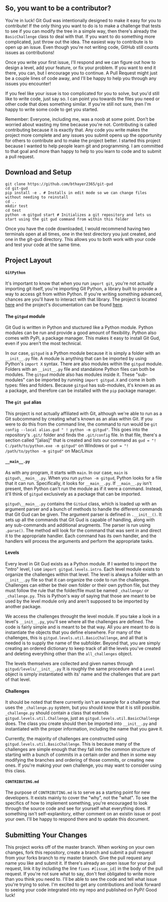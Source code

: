 ## So, you want to be a contributor?
You're in luck! Git Gud was intentionally designed to make it easy for you to contribute! If the only thing you want to do is to make a challenge that tests to see if you can modify the tree in a simple way, then there's already the `BasicChallenge` class to deal with that.  If you want to do something more complicated, just throw out the idea. The easiest way to contribute is to open up an issue. Even though you're not writing code, GitHub still counts issues as contributions!

Once you write your first issue, I'll respond and we can figure out how to design a level, add your feature, or fix your problem. If you want to end it there, you can, but I encourage you to continue. A Pull Request might just be a couple lines of code away, and I'll be happy to help you through any issues you encounter!  

If you feel like your issue is too complicated for you to solve, but you'd still like to write code, just say so. I can point you towards the files you need or other code that does something similar. If you're still not sure, then I'm happy to write some code to get you started.

Remember: Everyone, including me, was a noob at some point. Don't be worried about wasting my time because you're not. Contributing is called contributing because it is exactly that. Any code you write makes the project more complete and any issues you submit opens up the opportunity for others to contribute and to make the project better. I started this project because I wanted to help people learn git and programming. I am committed to that goal and more than happy to help to you learn to code and to submit a pull request.

## Download and Setup
```
git clone https://github.com/bthayer2365/git-gud
cd git-gud
pip install -e . # Installs in edit mode so we can change files without needing to reinstall
cd ..
mkdir test
cd test
python -m gitgud start # Initializes a git repository and lets us start using the git gud command from within this folder
```
Once you have the code downloaded, I would recommend having two terminals open at all times, one in the test directory you just created, and one in the git-gud directory. This allows you to both work with your code and test your code at the same time.

## Project Layout
#### `GitPython`
It's important to know that when you run `import git`, you're not actually importing git itself, you're importing Git Python, a library built to provide a way to access git from within Python. If you're writing something advanced, chances are you'll have to interact with that library. The project is located [here](https://github.com/gitpython-developers/GitPython) and the project's documentation can be found [here](https://gitpython.readthedocs.io/en/stable/).
#### The `gitgud` module
Git Gud is written in Python and stuctured like a Python module. Python modules can be run and provide a good amount of flexibility. Python also comes with PyPi, a package manager. This makes it easy to install Git Gud, even if you aren't the most technical. 

In our case, `gitgud` is a Python module because it is simply a folder with an `__init__.py` file. A module is anything that can be imported by using Python's `import X` syntax. There are also modules within the `gitgud` module. Folders with an `__init__.py` file and standalone Python files can both be modules. The `gitgud` module also has modules inside it. These "sub-modules" can be imported by running `import gitgud.X` and come in both types: files and folders. Because `gitgud` has sub-modules, it's known as as a package, and therefore can be installed with the `pip` package manager.

#### The `git gud` alias
This project is not actually affiliated with Git, although we're able to run as a Git subcommand by creating what's known as an  alias within Git. If you were to do this from the command line, the command to run would be `git config --local alias.gud " ! python -m gitgud"`. This goes into the repository's `.git/` folder and finds the `.git/config` file. In that file, there's a section called "[alias]" that is created and lists our command as `gud = "! C:/path/to/python.exe -m gitgud"` on Windows or `gud = "! /path/to/python -m gitgud"` on Mac/Linux

#### `__main__.py`
As with any program, it starts with `main`. In our case, `main` is `gitgud\__main__.py`. When you run `python -m gitgud`, Python looks for a file that it can run. Specifically, it looks for `__main__.py`. If `__main__.py` isn't present, then Python can't run the module as if it were a command. Instead, it'll think of `gitgud` exclusively as a package that can be imported.

`gitgud\__main__.py` contains the `GitGud` class, which is loaded up with an argument parser and a bunch of methods to handle the different commands that Git Gud can be given. The argument parser is defined in `.__init__()`. It sets up all the commands that Git Gud is capable of handling, along with any sub-commands and additional arugments. The parser is run using `.parse()`. The method will look for the command that was sent in and direct it to the appropriate handler. Each command has its own handler, and the handlers will process the arguments and perform the appropriate tasks.

#### Levels
Every level in Git Gud exists as a Python module. If I wanted to import the "intro" level, I use `import gitgud.levels.intro`. Each level module exists to organize the challenges within that level. The level is always a folder with an `__init__.py` file so that it can organize the code to run the challenges. Challenges can either be their own folder or their own python file, but they must follow the rule that the folder/file must be named `_challenge/` or `_challenge.py`. This is Python's way of saying that those are meant to be used by the level module only and aren't supposed to be imported by another package.

We access the challenges throught the level module. If you take a look in a level's `__init__.py`, you'll see where all the challenges are defined. The code is fairly simple and is meant to be that way. All you are meant to do is instantiate the objects that you define elsewhere. For many of the challenges, this is `gitgud.levels.util.BasicChallenge`, and all that is needed is to supply the name of the subfolder. Beyond that, you are simply creating an ordered dictionary to keep track of all the levels you've created and deleting everything other than the `all_challenges` object.

The levels themselves are collected and given names through `gitgud/levels/__init__.py` It is roughly the same procedure and a `Level` object is simply instantiated with its' name and the challenges that are part of that level.

#### Challenges
It should be noted that there currently isn't an example for a challenge that uses the `_challenge.py` system, but you should know that it is still possible. `_challenge.py` should contain a class that extends `gitgud.levels.util.Challenge`, just as `gitgud.levels.util.BasicChallenge` does. The class you create should then be imported into `__init__.py` and instantiated with the proper information, including the name that you gave it.

Currently, the majority of challenges are constructed using `gitgud.levels.util.BasicChallenge`. This is because  many of the challenges are simple enough that they fall into the common structure of starting with a bunch of commits in a certain order and then in some way modifying the branches and ordering of those commits, or creating new ones. If you're making your own challenge, you may want to consider using this class.

#### `CONTRIBUTING.md`
The purpose of `CONTRIBUTING.md` is to serve as a starting point for new developers. It exists mainly to cover the "why", not the "what". To see the specifics of how to implement something, you're encouraged to look through the source code and see for yourself what everything does. If something isn't self-explanitory, either comment on an existin issue or post your own. I'll be happy to respond there and to update this document. 

## Submitting Your Changes
This project works off of the master branch. When working on your own changes, fork this repository, create a branch and submit a pull request from your forks branch to my master branch. Give the pull request any name you like and submit it. If there's already an open issue for your pull request, link it by including the line `fixes #[issue_id]` in the body of the pull request. If you're not sure what to say, don't feel obligated to write more than you think you need to. I'll be able to see the code and tell what issue you're trying to solve. I'm excited to get any contributions and look forward to seeing your code integrated into my repo and published on PyPi! Good luck!
